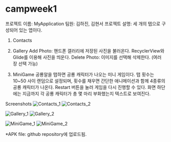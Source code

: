 # campweek1
프로젝트 이름: MyApplication 
팀원: 김하진, 김현서
프로젝트 설명: 
세 개의 탭으로 구성되어 있는 앱이다.
1. Contacts

2. Gallery
   Add Photo: 핸드폰 갤러리에 저장된 사진을 불러온다. RecyclerView와 Glide를 이용해 사진을 띄운다.
   Delete Photo: 이미지를 선택해 삭제한다. (여러 장 선택 가능)
   
3. MiniGame
   공룡알을 탭하면 공룡 캐릭터가 나오는 미니 게임이다.
   탭 횟수는 10~50 사이 랜덤으로 설정되며, 횟수를 채우면 간단한 애니메이션과 함께 4종류의 공룡 캐릭터가 나온다.
   Restart 버튼을 눌러 게임을 다시 진행할 수 있다.
   화면 하단에는 지금까지 각 공룡 캐릭터가 총 몇 마리 부화했는지 텍스트로 보여진다.


Screenshots
![Contacts_1](https://github.com/gkwls1012/campweek1/assets/138105180/36e1e2c2-1a17-4e55-9ad2-9ab54cb03d74)
![Contacts_2](https://github.com/gkwls1012/campweek1/assets/138105180/f4926beb-cf97-4ae6-9840-90077001e89c)

![Gallery_1](https://github.com/gkwls1012/campweek1/assets/138105180/203dda34-2dbe-4605-a0fe-177b659c78fb)
![Gallery_2](https://github.com/gkwls1012/campweek1/assets/138105180/38d69800-058e-4f6f-9fad-d3ab2092f3f0)

![MiniGame_1](https://github.com/gkwls1012/campweek1/assets/138105180/9913f2f7-80e7-461c-a7df-69d7c7bf4074)
![MiniGame_2](https://github.com/gkwls1012/campweek1/assets/138105180/eef83845-da7d-41f9-8f87-e61fb47415d0)

*APK file: github repository에 업로드됨.
